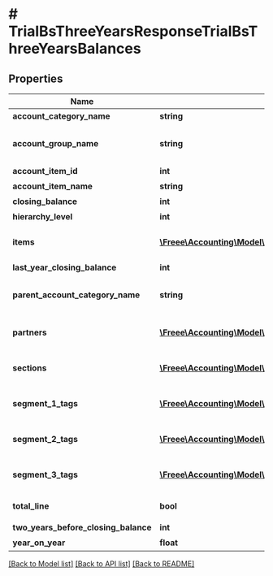 # # TrialBsThreeYearsResponseTrialBsThreeYearsBalances

## Properties

Name | Type | Description | Notes
------------ | ------------- | ------------- | -------------
**account_category_name** | **string** | 勘定科目カテゴリー名 | [optional]
**account_group_name** | **string** | 決算書表示名(account_item_display_type:group指定時に決算書表示名の時のみ含まれる) | [optional]
**account_item_id** | **int** | 勘定科目ID(勘定科目の時のみ含まれる) | [optional]
**account_item_name** | **string** | 勘定科目名(勘定科目の時のみ含まれる) | [optional]
**closing_balance** | **int** | 期末残高 | [optional]
**hierarchy_level** | **int** | 階層レベル | [optional]
**items** | [**\Freee\Accounting\Model\TrialBsThreeYearsResponseTrialBsThreeYearsItems[]**](TrialBsThreeYearsResponseTrialBsThreeYearsItems.md) | breakdown_display_type:item, account_item_display_type:account_item指定時のみ含まれる | [optional]
**last_year_closing_balance** | **int** | 前年度期末残高 | [optional]
**parent_account_category_name** | **string** | 上位勘定科目カテゴリー名(勘定科目カテゴリーの時のみ、上層が存在する場合含まれる) | [optional]
**partners** | [**\Freee\Accounting\Model\TrialBsThreeYearsResponseTrialBsThreeYearsPartners[]**](TrialBsThreeYearsResponseTrialBsThreeYearsPartners.md) | breakdown_display_type:partner, account_item_display_type:account_item指定時のみ含まれる | [optional]
**sections** | [**\Freee\Accounting\Model\TrialBsThreeYearsResponseTrialBsThreeYearsSections[]**](TrialBsThreeYearsResponseTrialBsThreeYearsSections.md) | breakdown_display_type:section, account_item_display_type:account_item指定時のみ含まれる | [optional]
**segment_1_tags** | [**\Freee\Accounting\Model\TrialBsThreeYearsResponseTrialBsThreeYearsSegment1Tags[]**](TrialBsThreeYearsResponseTrialBsThreeYearsSegment1Tags.md) | breakdown_display_type:segment_1_tag, account_item_display_type:account_item指定時のみ含まれる | [optional]
**segment_2_tags** | [**\Freee\Accounting\Model\TrialBsThreeYearsResponseTrialBsThreeYearsSegment2Tags[]**](TrialBsThreeYearsResponseTrialBsThreeYearsSegment2Tags.md) | breakdown_display_type:segment_2_tag, account_item_display_type:account_item指定時のみ含まれる | [optional]
**segment_3_tags** | [**\Freee\Accounting\Model\TrialBsThreeYearsResponseTrialBsThreeYearsSegment3Tags[]**](TrialBsThreeYearsResponseTrialBsThreeYearsSegment3Tags.md) | breakdown_display_type:segment_3_tag, account_item_display_type:account_item指定時のみ含まれる | [optional]
**total_line** | **bool** | 合計行(勘定科目カテゴリーの時のみ含まれる) | [optional]
**two_years_before_closing_balance** | **int** | 前々年度期末残高 | [optional]
**year_on_year** | **float** | 前年比 | [optional]

[[Back to Model list]](../../README.md#models) [[Back to API list]](../../README.md#endpoints) [[Back to README]](../../README.md)
